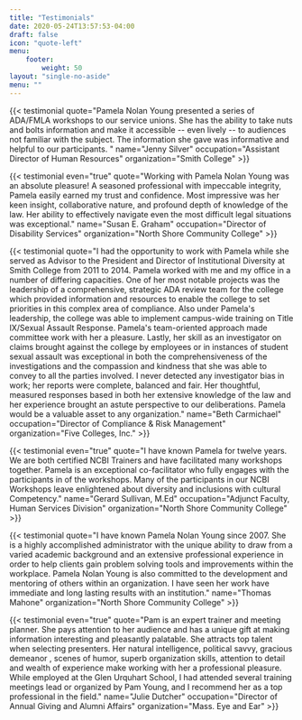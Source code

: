 ```yaml
---
title: "Testimonials"
date: 2020-05-24T13:57:53-04:00
draft: false
icon: "quote-left"
menu:
    footer:
        weight: 50
layout: "single-no-aside"
menu: ""
---
```


{{< testimonial quote="Pamela Nolan Young presented a series of ADA/FMLA workshops to our service unions. She has the ability to take nuts and bolts information and make it accessible -- even lively -- to audiences not familiar with the subject. The information she gave was informative and helpful to our participants. " name="Jenny Silver" occupation="Assistant Director of Human Resources" organization="Smith College" >}}

{{< testimonial even="true" quote="Working with Pamela Nolan Young was an absolute pleasure! A seasoned professional with impeccable integrity, Pamela easily earned my trust and confidence. Most impressive was her keen insight, collaborative nature, and profound depth of knowledge of the law. Her ability to effectively navigate even the most difficult legal situations was exceptional." name="Susan E. Graham" occupation="Director of Disability Services" organization="North Shore Community College" >}}

{{< testimonial quote="I had the opportunity to work with Pamela while she served as Advisor to the President and Director of Institutional Diversity at Smith College from 2011 to 2014. Pamela worked with me and my office in a number of differing capacities. One of her most notable projects was the leadership of a comprehensive, strategic ADA review team for the college which provided information and resources to enable the college to set priorities in this complex area of compliance. Also under Pamela's leadership, the college was able to implement campus-wide training on Title IX/Sexual Assault Response. Pamela's team-oriented approach made committee work with her a pleasure. Lastly, her skill as an investigator on claims brought against the college by employees or in instances of student sexual assault was exceptional in both the comprehensiveness of the investigations and the compassion and kindness that she was able to convey to all the parties involved. I never detected any investigator bias in work; her reports were complete, balanced and fair. Her thoughtful, measured responses based in both her extensive knowledge of the law and her experience brought an astute perspective to our deliberations. Pamela would be a valuable asset to any organization." name="Beth Carmichael" occupation="Director of Compliance & Risk Management" organization="Five Colleges, Inc." >}}

{{< testimonial even="true" quote="I have known Pamela for twelve years.  We are both certified NCBI Trainers and have facilitated many workshops together. Pamela is an exceptional co-facilitator who  fully engages with the participants in of the workshops. Many of the participants in our NCBI Workshops leave enlightened about diversity and inclusions with cultural Competency." name="Gerard Sullivan, M.Ed" occupation="Adjunct Faculty, Human Services Division" organization="North Shore Community College" >}}

{{< testimonial quote="I have known Pamela Nolan Young since 2007. She is a highly accomplished administrator with the unique ability to draw from a varied academic background and an extensive professional experience in order to help clients gain problem solving tools and improvements within the workplace. Pamela Nolan Young is also committed to the development and mentoring of others within an organization. I have seen her work have immediate and long lasting results with an institution." name="Thomas Mahone" organization="North Shore Community College" >}}

{{< testimonial even="true" quote="Pam is an expert trainer and meeting planner. She pays attention to her audience and has a unique gift at making information interesting and pleasantly palatable.  She attracts top talent when selecting presenters. Her natural intelligence, political savvy, gracious demeanor , scenes of humor, superb organization skills, attention to detail and wealth of experience make working with her a professional pleasure. While employed at the Glen Urquhart School, I had attended several training meetings lead or organized by Pam Young, and I recommend her as a top professional in the field."  name="Julie Dutcher" occupation="Director of Annual Giving and Alumni Affairs" organization="Mass. Eye and Ear" >}}
